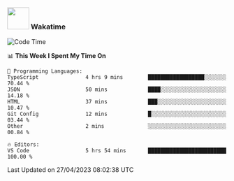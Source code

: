 ### <img src="https://media.giphy.com/media/VgCDAzcKvsR6OM0uWg/giphy.gif" width="50"> Wakatime

  <!--START_SECTION:waka-->
![Code Time](http://img.shields.io/badge/Code%20Time-1%2C383%20hrs%2029%20mins-blue)

📊 **This Week I Spent My Time On** 

```text
💬 Programming Languages: 
TypeScript               4 hrs 9 mins        ██████████████████░░░░░░░   70.44 % 
JSON                     50 mins             ████░░░░░░░░░░░░░░░░░░░░░   14.18 % 
HTML                     37 mins             ███░░░░░░░░░░░░░░░░░░░░░░   10.47 % 
Git Config               12 mins             █░░░░░░░░░░░░░░░░░░░░░░░░   03.44 % 
Other                    2 mins              ░░░░░░░░░░░░░░░░░░░░░░░░░   00.84 % 

🔥 Editors: 
VS Code                  5 hrs 54 mins       █████████████████████████   100.00 % 
```


 Last Updated on 27/04/2023 08:02:38 UTC
<!--END_SECTION:waka-->
